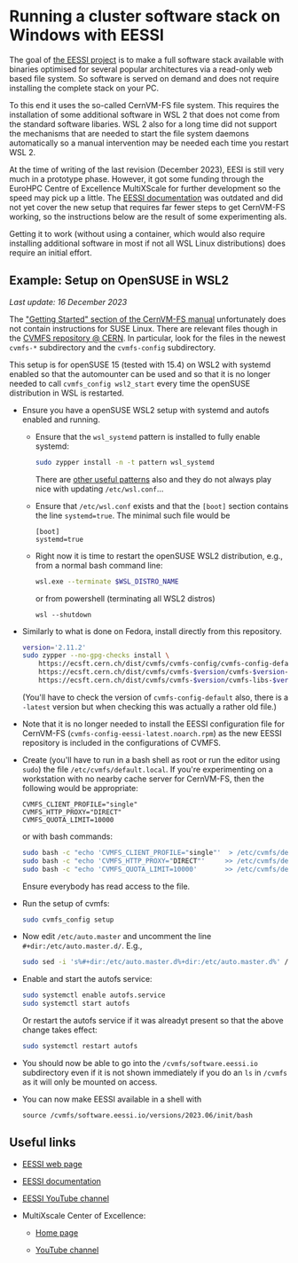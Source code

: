 # Running a cluster software stack on Windows with EESSI

The goal of [the EESSI project](https://www.eessi-hpc.org/) is to 
make a full software stack available with binaries optimised for 
several popular architectures via a read-only web based file
system. So software is served on demand and does not require
installing the complete stack on your PC.

To this end it uses the so-called CernVM-FS file system. This requires
the installation of some additional software in WSL 2 that 
does not come from the standard software libaries. 
WSL 2 also for a long time did not support the mechanisms that are
needed to start the file system daemons automatically so a manual 
intervention may be needed each time you restart WSL 2. 

At the time of writing of the last revision (December 2023), EESI is still
very much in a prototype phase. However, it got some funding through
the EuroHPC Centre of Excellence MultiXScale for further development so the speed
may pick up a little.
The [EESSI documentation](https://www.eessi.io/docs/) was outdated and did not
yet cover the new setup that requires far fewer steps to get CernVM-FS working,
so the instructions below are the result of some experimenting als.

Getting it to work (without using a container, which would also
require installing additional software in most if not all WSL Linux
distributions) does require an initial effort.


## Example: Setup on OpenSUSE in WSL2

*Last update: 16 December 2023*

The ["Getting Started" section of the CernVM-FS manual](https://cvmfs.readthedocs.io/en/stable/cpt-quickstart.html)
unfortunately does not contain instructions for SUSE Linux.
There are relevant files though in the [CVMFS repository @ CERN](https://ecsft.cern.ch/dist/cvmfs/).
In particular, look for the files in the newest `cvmfs-*` subdirectory and the
`cvmfs-config` subdirectory.

This setup is for openSUSE 15 (tested with 15.4) on WSL2 with systemd enabled so
that the automounter can be used and so that it is no longer needed to call
`cvmfs_config wsl2_start` every time the openSUSE distribution in WSL is restarted.

-   Ensure you have a openSUSE WSL2 setup with systemd and autofs enabled and 
    running.

    -   Ensure that the `wsl_systemd` pattern is installed to fully enable systemd:

        ``` bash
        sudo zypper install -n -t pattern wsl_systemd
        ```

        There are [other useful patterns](https://en.opensuse.org/openSUSE:WSL)
        also and they do not always play nice with updating `/etc/wsl.conf`...

    -   Ensure that `/etc/wsl.conf` exists and that the `[boot]` section contains the 
        line `systemd=true`. The minimal such file would be

        ``` text
        [boot]
        systemd=true
        ```

    -   Right now it is time to restart the openSUSE WSL2 distribution, e.g., 
        from a normal bash command line:

        ``` bash
        wsl.exe --terminate $WSL_DISTRO_NAME
        ```

        or from powershell (terminating all WSL2 distros)

        ``` text
        wsl --shutdown
        ```

-   Similarly to what is done on Fedora, install directly from this repository.

    ``` bash
    version='2.11.2'
    sudo zypper --no-gpg-checks install \
        https://ecsft.cern.ch/dist/cvmfs/cvmfs-config/cvmfs-config-default-2.1-1.noarch.rpm \
        https://ecsft.cern.ch/dist/cvmfs/cvmfs-$version/cvmfs-$version-1.sle15.x86_64.rpm \
        https://ecsft.cern.ch/dist/cvmfs/cvmfs-$version/cvmfs-libs-$version-1.sle15.x86_64.rpm
    ```

    (You'll have to check the version of `cvmfs-config-default` also, there is a `-latest` version
    but when checking this was actually a rather old file.)

-   Note that it is no longer needed to install the EESSI configuration file for CernVM-FS
    (`cvmfs-config-eessi-latest.noarch.rpm`) as the new EESSI repository is included in
    the configurations of CVMFS.

-   Create (you'll have to run in a bash shell as root or run the editor using `sudo`) the file
    `/etc/cvmfs/default.local`. If you're experimenting on a workstation with no nearby cache 
    server for CernVM-FS, then the following would be appropriate:

    ``` text
    CVMFS_CLIENT_PROFILE="single"
    CVMFS_HTTP_PROXY="DIRECT"
	CVMFS_QUOTA_LIMIT=10000
    ```

    or with bash commands:

    ``` bash
    sudo bash -c "echo 'CVMFS_CLIENT_PROFILE="single"'  > /etc/cvmfs/default.local"
    sudo bash -c "echo 'CVMFS_HTTP_PROXY="DIRECT"'     >> /etc/cvmfs/default.local"
    sudo bash -c "echo 'CVMFS_QUOTA_LIMIT=10000'       >> /etc/cvmfs/default.local"
    ```

    Ensure everybody has read access to the file.

-   Run the setup of cvmfs:

    ``` bash
    sudo cvmfs_config setup
    ```

-   Now edit `/etc/auto.master` and uncomment the line
    `#+dir:/etc/auto.master.d/`. E.g.,

    ``` bash
    sudo sed -i 's%#+dir:/etc/auto.master.d%+dir:/etc/auto.master.d%' /etc/auto.master
    ```

-   Enable and start the autofs service:

    ``` bash
    sudo systemctl enable autofs.service
    sudo systemctl start autofs
    ```

    Or restart the autofs service if it was alreadyt present so that the above change takes effect:
  
    ``` bash
    sudo systemctl restart autofs
    ```

-   You should now be able to go into the `/cvmfs/software.eessi.io` subdirectory even if it is
    not shown immediately if you do an `ls` in `/cvmfs` as it will only be mounted on access.

-   You can now make EESSI available in a shell with

    ```
    source /cvmfs/software.eessi.io/versions/2023.06/init/bash
    ```


## Useful links

-   [EESSI web page](https://eessi.io)

-   [EESSI documentation](https://www.eessi.io/docs/)

-   [EESSI YouTube channel](https://www.youtube.com/@eessi_community)

-   MultiXscale Center of Excellence:

    -   [Home page](https://www.multixscale.eu/)

    -   [YouTube channel](https://www.youtube.com/@MultiXscale)

